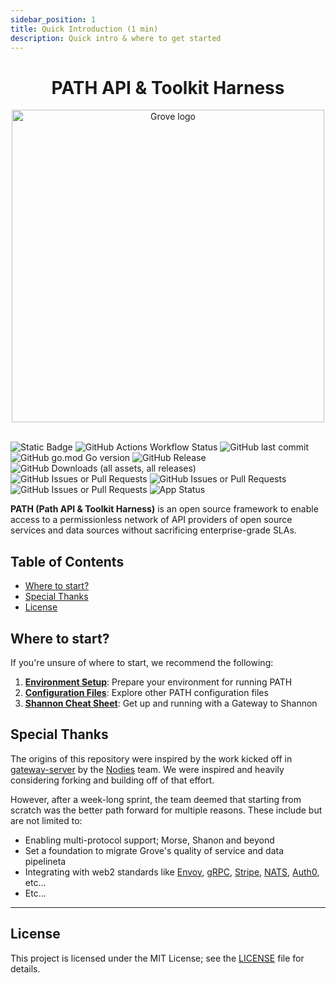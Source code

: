 ```yaml
---
sidebar_position: 1
title: Quick Introduction (1 min)
description: Quick intro & where to get started
---
```


<div align="center">
<h1>PATH API & Toolkit Harness</h1>
<img src="https://storage.googleapis.com/grove-brand-assets/Presskit/Logo%20Joined-2.png" alt="Grove logo" width="500"/>

</div>
<br/>

![Static Badge](https://img.shields.io/badge/Maintained_by-Grove-green)
![GitHub Actions Workflow Status](https://img.shields.io/github/actions/workflow/status/buildwithgrove/path/main-build.yml)
![GitHub last commit](https://img.shields.io/github/last-commit/buildwithgrove/path)
![GitHub go.mod Go version](https://img.shields.io/github/go-mod/go-version/buildwithgrove/path)
![GitHub Release](https://img.shields.io/github/v/release/buildwithgrove/path)
![GitHub Downloads (all assets, all releases)](https://img.shields.io/github/downloads/buildwithgrove/path/total)
![GitHub Issues or Pull Requests](https://img.shields.io/github/issues/buildwithgrove/path)
![GitHub Issues or Pull Requests](https://img.shields.io/github/issues-pr/buildwithgrove/path)
![GitHub Issues or Pull Requests](https://img.shields.io/github/issues-closed/buildwithgrove/path)
![App Status](https://argocd.tooling.buildintheshade.com/api/badge?name=path-gateway&revision=true&showAppName=true)

**PATH (Path API & Toolkit Harness)** is an open source framework to enable access
to a permissionless network of API providers of open source services and data
sources without sacrificing enterprise-grade SLAs.

## Table of Contents <!-- omit in toc -->

- [Where to start?](#where-to-start)
- [Special Thanks](#special-thanks)
- [License](#license)

## Where to start?

If you're unsure of where to start, we recommend the following:

1. [**Environment Setup**](2_environment.md): Prepare your environment for running PATH
2. [**Configuration Files**](4_configurations_path.md): Explore other PATH configuration files
3. [**Shannon Cheat Sheet**](3_cheatsheet_shannon.md): Get up and running with a Gateway to Shannon

## Special Thanks

The origins of this repository were inspired by the work kicked off in [gateway-server](https://github.com/pokt-network/gateway-server) by the
[Nodies](https://nodies.app/) team. We were inspired and heavily considering forking and building off of that effort.

However, after a week-long sprint, the team deemed that starting from scratch was the better path forward for multiple reasons. These include but are not limited to:

- Enabling multi-protocol support; Morse, Shanon and beyond
- Set a foundation to migrate Grove's quality of service and data pipelineta
- Integrating with web2 standards like [Envoy](https://www.envoyproxy.io/), [gRPC](https://grpc.io/), [Stripe](https://stripe.com/), [NATS](https://nats.io/), [Auth0](https://auth0.com/), etc...
- Etc...

---

## License

This project is licensed under the MIT License; see the [LICENSE](https://github.com/buildwithgrove/path/blob/main/LICENSE) file for details.
